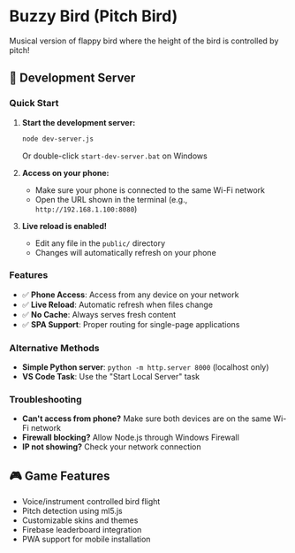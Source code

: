 # Buzzy Bird (Pitch Bird)
Musical version of flappy bird where the height of the bird is controlled by pitch!

## 🚀 Development Server

### Quick Start
1. **Start the development server:**
   ```bash
   node dev-server.js
   ```
   Or double-click `start-dev-server.bat` on Windows

2. **Access on your phone:**
   - Make sure your phone is connected to the same Wi-Fi network
   - Open the URL shown in the terminal (e.g., `http://192.168.1.100:8080`)

3. **Live reload is enabled!** 
   - Edit any file in the `public/` directory
   - Changes will automatically refresh on your phone

### Features
- ✅ **Phone Access**: Access from any device on your network
- ✅ **Live Reload**: Automatic refresh when files change
- ✅ **No Cache**: Always serves fresh content
- ✅ **SPA Support**: Proper routing for single-page applications

### Alternative Methods
- **Simple Python server**: `python -m http.server 8000` (localhost only)
- **VS Code Task**: Use the "Start Local Server" task

### Troubleshooting
- **Can't access from phone?** Make sure both devices are on the same Wi-Fi network
- **Firewall blocking?** Allow Node.js through Windows Firewall
- **IP not showing?** Check your network connection

## 🎮 Game Features
- Voice/instrument controlled bird flight
- Pitch detection using ml5.js
- Customizable skins and themes
- Firebase leaderboard integration
- PWA support for mobile installation
